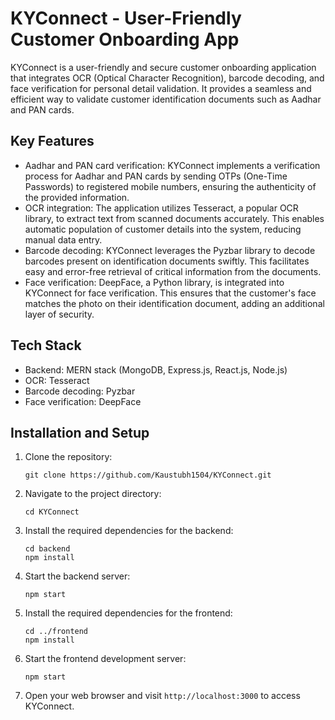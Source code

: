 # KYConnect - User-Friendly Customer Onboarding App
KYConnect is a user-friendly and secure customer onboarding application that integrates OCR (Optical Character Recognition), barcode decoding, and face verification for personal detail validation. It provides a seamless and efficient way to validate customer identification documents such as Aadhar and PAN cards.

## Key Features

- Aadhar and PAN card verification: KYConnect implements a verification process for Aadhar and PAN cards by sending OTPs (One-Time Passwords) to registered mobile numbers, ensuring the authenticity of the provided information.
- OCR integration: The application utilizes Tesseract, a popular OCR library, to extract text from scanned documents accurately. This enables automatic population of customer details into the system, reducing manual data entry.
- Barcode decoding: KYConnect leverages the Pyzbar library to decode barcodes present on identification documents swiftly. This facilitates easy and error-free retrieval of critical information from the documents.
- Face verification: DeepFace, a Python library, is integrated into KYConnect for face verification. This ensures that the customer's face matches the photo on their identification document, adding an additional layer of security.

## Tech Stack

- Backend: MERN stack (MongoDB, Express.js, React.js, Node.js)
- OCR: Tesseract
- Barcode decoding: Pyzbar
- Face verification: DeepFace

## Installation and Setup

1. Clone the repository:

   ```
   git clone https://github.com/Kaustubh1504/KYConnect.git
   ```

2. Navigate to the project directory:

   ```
   cd KYConnect
   ```

3. Install the required dependencies for the backend:

   ```
   cd backend
   npm install
   ```

4. Start the backend server:

   ```
   npm start
   ```

5. Install the required dependencies for the frontend:

   ```
   cd ../frontend
   npm install
   ```

6. Start the frontend development server:

   ```
   npm start
   ```

7. Open your web browser and visit `http://localhost:3000` to access KYConnect.
